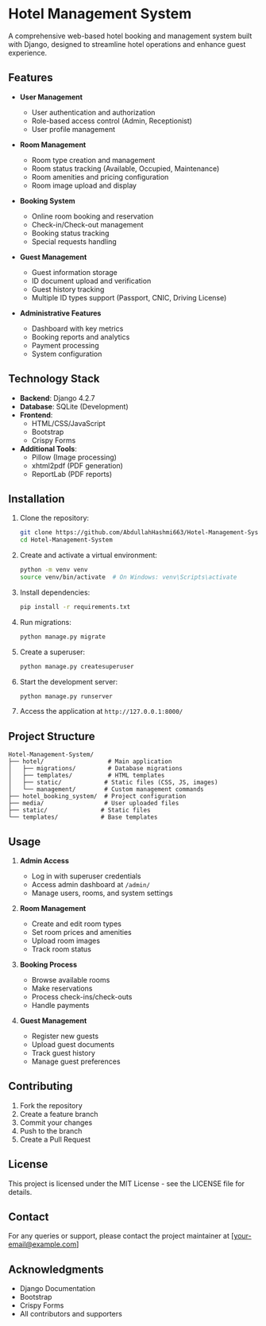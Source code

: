 # Hotel Management System

A comprehensive web-based hotel booking and management system built with Django, designed to streamline hotel operations and enhance guest experience.

## Features

- **User Management**
  - User authentication and authorization
  - Role-based access control (Admin, Receptionist)
  - User profile management

- **Room Management**
  - Room type creation and management
  - Room status tracking (Available, Occupied, Maintenance)
  - Room amenities and pricing configuration
  - Room image upload and display

- **Booking System**
  - Online room booking and reservation
  - Check-in/Check-out management
  - Booking status tracking
  - Special requests handling

- **Guest Management**
  - Guest information storage
  - ID document upload and verification
  - Guest history tracking
  - Multiple ID types support (Passport, CNIC, Driving License)

- **Administrative Features**
  - Dashboard with key metrics
  - Booking reports and analytics
  - Payment processing
  - System configuration

## Technology Stack

- **Backend**: Django 4.2.7
- **Database**: SQLite (Development)
- **Frontend**: 
  - HTML/CSS/JavaScript
  - Bootstrap
  - Crispy Forms
- **Additional Tools**:
  - Pillow (Image processing)
  - xhtml2pdf (PDF generation)
  - ReportLab (PDF reports)

## Installation

1. Clone the repository:
   ```bash
   git clone https://github.com/AbdullahHashmi663/Hotel-Management-System.git
   cd Hotel-Management-System
   ```

2. Create and activate a virtual environment:
   ```bash
   python -m venv venv
   source venv/bin/activate  # On Windows: venv\Scripts\activate
   ```

3. Install dependencies:
   ```bash
   pip install -r requirements.txt
   ```

4. Run migrations:
   ```bash
   python manage.py migrate
   ```

5. Create a superuser:
   ```bash
   python manage.py createsuperuser
   ```

6. Start the development server:
   ```bash
   python manage.py runserver
   ```

7. Access the application at `http://127.0.0.1:8000/`

## Project Structure

```
Hotel-Management-System/
├── hotel/                  # Main application
│   ├── migrations/         # Database migrations
│   ├── templates/          # HTML templates
│   ├── static/            # Static files (CSS, JS, images)
│   └── management/        # Custom management commands
├── hotel_booking_system/  # Project configuration
├── media/                 # User uploaded files
├── static/               # Static files
└── templates/            # Base templates
```

## Usage

1. **Admin Access**
   - Log in with superuser credentials
   - Access admin dashboard at `/admin/`
   - Manage users, rooms, and system settings

2. **Room Management**
   - Create and edit room types
   - Set room prices and amenities
   - Upload room images
   - Track room status

3. **Booking Process**
   - Browse available rooms
   - Make reservations
   - Process check-ins/check-outs
   - Handle payments

4. **Guest Management**
   - Register new guests
   - Upload guest documents
   - Track guest history
   - Manage guest preferences

## Contributing

1. Fork the repository
2. Create a feature branch
3. Commit your changes
4. Push to the branch
5. Create a Pull Request

## License

This project is licensed under the MIT License - see the LICENSE file for details.

## Contact

For any queries or support, please contact the project maintainer at [your-email@example.com]

## Acknowledgments

- Django Documentation
- Bootstrap
- Crispy Forms
- All contributors and supporters 